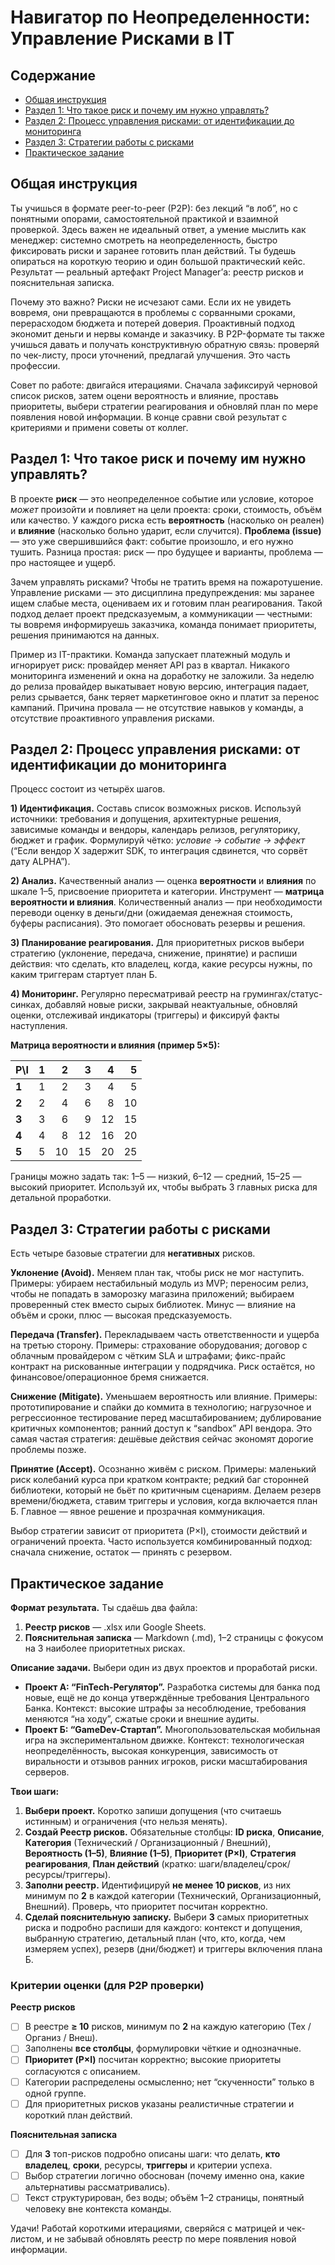 # Навигатор по Неопределенности: Управление Рисками в IT

## Содержание

* [Общая инструкция](#общая-инструкция)
* [Раздел 1: Что такое риск и почему им нужно управлять?](#раздел-1-что-такое-риск-и-почему-им-нужно-управлять)
* [Раздел 2: Процесс управления рисками: от идентификации до мониторинга](#раздел-2-процесс-управления-рисками-от-идентификации-до-мониторинга)
* [Раздел 3: Стратегии работы с рисками](#раздел-3-стратегии-работы-с-рисками)
* [Практическое задание](#практическое-задание)

## Общая инструкция

Ты учишься в формате peer-to-peer (P2P): без лекций “в лоб”, но с понятными опорами, самостоятельной практикой и взаимной проверкой. Здесь важен не идеальный ответ, а умение мыслить как менеджер: системно смотреть на неопределенность, быстро фиксировать риски и заранее готовить план действий. Ты будешь опираться на короткую теорию и один большой практический кейс. Результат — реальный артефакт Project Manager’а: реестр рисков и пояснительная записка.

Почему это важно? Риски не исчезают сами. Если их не увидеть вовремя, они превращаются в проблемы с сорванными сроками, перерасходом бюджета и потерей доверия. Проактивный подход экономит деньги и нервы команде и заказчику. В P2P-формате ты также учишься давать и получать конструктивную обратную связь: проверяй по чек-листу, проси уточнений, предлагай улучшения. Это часть профессии.

Совет по работе: двигайся итерациями. Сначала зафиксируй черновой список рисков, затем оцени вероятность и влияние, проставь приоритеты, выбери стратегии реагирования и обновляй план по мере появления новой информации. В конце сравни свой результат с критериями и примени советы от коллег.

## Раздел 1: Что такое риск и почему им нужно управлять?

В проекте **риск** — это неопределенное событие или условие, которое *может* произойти и повлияет на цели проекта: сроки, стоимость, объём или качество. У каждого риска есть **вероятность** (насколько он реален) и **влияние** (насколько больно ударит, если случится). **Проблема (issue)** — это уже свершившийся факт: событие произошло, и его нужно тушить. Разница простая: риск — про будущее и варианты, проблема — про настоящее и ущерб.

Зачем управлять рисками? Чтобы не тратить время на пожаротушение. Управление рисками — это дисциплина предупреждения: мы заранее ищем слабые места, оцениваем их и готовим план реагирования. Такой подход делает проект предсказуемым, а коммуникации — честными: ты вовремя информируешь заказчика, команда понимает приоритеты, решения принимаются на данных.

Пример из IT-практики. Команда запускает платежный модуль и игнорирует риск: провайдер меняет API раз в квартал. Никакого мониторинга изменений и окна на доработку не заложили. За неделю до релиза провайдер выкатывает новую версию, интеграция падает, релиз срывается, банк теряет маркетинговое окно и платит за перенос кампаний. Причина провала — не отсутствие навыков у команды, а отсутствие проактивного управления рисками.

## Раздел 2: Процесс управления рисками: от идентификации до мониторинга

Процесс состоит из четырёх шагов.

**1) Идентификация.** Составь список возможных рисков. Используй источники: требования и допущения, архитектурные решения, зависимые команды и вендоры, календарь релизов, регуляторику, бюджет и график. Формулируй чётко: *условие → событие → эффект* (“Если вендор X задержит SDK, то интеграция сдвинется, что сорвёт дату ALPHA”).

**2) Анализ.**
Качественный анализ — оценка **вероятности** и **влияния** по шкале 1–5, присвоение приоритета и категории. Инструмент — **матрица вероятности и влияния**.
Количественный анализ — при необходимости переводи оценку в деньги/дни (ожидаемая денежная стоимость, буферы расписания). Это помогает обосновать резервы и решения.

**3) Планирование реагирования.** Для приоритетных рисков выбери стратегию (уклонение, передача, снижение, принятие) и распиши действия: что сделать, кто владелец, когда, какие ресурсы нужны, по каким триггерам стартует план Б.

**4) Мониторинг.** Регулярно пересматривай реестр на грумингах/статус-синках, добавляй новые риски, закрывай неактуальные, обновляй оценки, отслеживай индикаторы (триггеры) и фиксируй факты наступления.

**Матрица вероятности и влияния (пример 5×5):**

| P\I   |  1 |  2 |  3 |  4 |  5 |
| ----- | -: | -: | -: | -: | -: |
| **1** |  1 |  2 |  3 |  4 |  5 |
| **2** |  2 |  4 |  6 |  8 | 10 |
| **3** |  3 |  6 |  9 | 12 | 15 |
| **4** |  4 |  8 | 12 | 16 | 20 |
| **5** |  5 | 10 | 15 | 20 | 25 |

Границы можно задать так: 1–5 — низкий, 6–12 — средний, 15–25 — высокий приоритет. Используй их, чтобы выбрать 3 главных риска для детальной проработки.

## Раздел 3: Стратегии работы с рисками

Есть четыре базовые стратегии для **негативных** рисков.

**Уклонение (Avoid).** Меняем план так, чтобы риск не мог наступить. Примеры: убираем нестабильный модуль из MVP; переносим релиз, чтобы не попадать в заморозку магазина приложений; выбираем проверенный стек вместо сырых библиотек. Минус — влияние на объём и сроки, плюс — высокая предсказуемость.

**Передача (Transfer).** Перекладываем часть ответственности и ущерба на третью сторону. Примеры: страхование оборудования; договор с облачным провайдером с чётким SLA и штрафами; фикс-прайс контракт на рискованные интеграции у подрядчика. Риск остаётся, но финансовое/операционное бремя снижается.

**Снижение (Mitigate).** Уменьшаем вероятность или влияние. Примеры: прототипирование и спайки до коммита в технологию; нагрузочное и регрессионное тестирование перед масштабированием; дублирование критичных компонентов; ранний доступ к “sandbox” API вендора. Это самая частая стратегия: дешёвые действия сейчас экономят дорогие проблемы позже.

**Принятие (Accept).** Осознанно живём с риском. Примеры: маленький риск колебаний курса при кратком контракте; редкий баг сторонней библиотеки, который не бьёт по критичным сценариям. Делаем резерв времени/бюджета, ставим триггеры и условия, когда включается план Б. Главное — явное решение и прозрачная коммуникация.

Выбор стратегии зависит от приоритета (P×I), стоимости действий и ограничений проекта. Часто используется комбинированный подход: сначала снижение, остаток — принять с резервом.

## Практическое задание

**Формат результата.**
Ты сдаёшь два файла:

1. **Реестр рисков** — .xlsx или Google Sheets.
2. **Пояснительная записка** — Markdown (.md), 1–2 страницы с фокусом на 3 наиболее приоритетных рисках.

**Описание задачи.** Выбери один из двух проектов и проработай риски.

* **Проект А: “FinTech-Регулятор”.** Разработка системы для банка под новые, ещё не до конца утверждённые требования Центрального Банка. Контекст: высокие штрафы за несоблюдение, требования меняются “на ходу”, сжатые сроки и внешние аудиты.
* **Проект Б: “GameDev-Стартап”.** Многопользовательская мобильная игра на экспериментальном движке. Контекст: технологическая неопределённость, высокая конкуренция, зависимость от виральности и отзывов ранних игроков, риски масштабирования серверов.

**Твои шаги:**

1. **Выбери проект.** Коротко запиши допущения (что считаешь истинным) и ограничения (что нельзя менять).
2. **Создай Реестр рисков.** Обязательные столбцы: **ID риска**, **Описание**, **Категория** (Технический / Организационный / Внешний), **Вероятность (1–5)**, **Влияние (1–5)**, **Приоритет (P×I)**, **Стратегия реагирования**, **План действий** (кратко: шаги/владелец/срок/ресурсы/триггеры).
3. **Заполни реестр.** Идентифицируй **не менее 10 рисков**, из них минимум по **2** в каждой категории (Технический, Организационный, Внешний). Проверь, что приоритет посчитан корректно.
4. **Сделай пояснительную записку.** Выбери **3** самых приоритетных риска и подробно распиши для каждого: контекст и допущения, выбранную стратегию, детальный план (что, кто, когда, чем измеряем успех), резерв (дни/бюджет) и триггеры включения плана Б.

### Критерии оценки (для P2P проверки)

**Реестр рисков**

* [ ] В реестре **≥ 10** рисков, минимум по **2** на каждую категорию (Тех / Организ / Внеш).
* [ ] Заполнены **все столбцы**, формулировки чёткие и однозначные.
* [ ] **Приоритет (P×I)** посчитан корректно; высокие приоритеты согласуются с описанием.
* [ ] Категории распределены осмысленно; нет “скученности” только в одной группе.
* [ ] Для приоритетных рисков указаны реалистичные стратегии и короткий план действий.

**Пояснительная записка**

* [ ] Для **3** топ-рисков подробно описаны шаги: что делать, **кто владелец**, **сроки**, ресурсы, **триггеры** и критерии успеха.
* [ ] Выбор стратегии логично обоснован (почему именно она, какие альтернативы рассматривались).
* [ ] Текст структурирован, без воды; объём 1–2 страницы, понятный человеку вне контекста команды.

Удачи! Работай короткими итерациями, сверяйся с матрицей и чек-листом, и не забывай обновлять реестр по мере появления новой информации.
